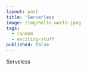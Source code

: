 ```yaml
---
layout: post
title: 'Serverless '
image: /img/hello_world.jpeg
tags:
  - random
  - exciting-stuff
published: false
---
```


Serveless
